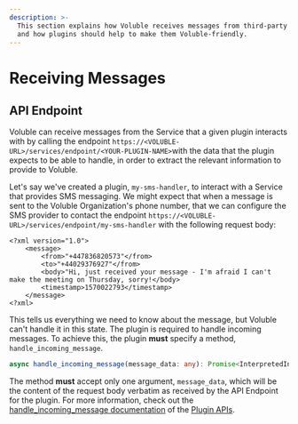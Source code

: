 ```yaml
---
description: >-
  This section explains how Voluble receives messages from third-party Services,
  and how plugins should help to make them Voluble-friendly.
---
```


# Receiving Messages

## API Endpoint

Voluble can receive messages from the Service that a given plugin interacts with by calling the endpoint `https://<VOLUBLE-URL>/services/endpoint/<YOUR-PLUGIN-NAME>`with the data that the plugin expects to be able to handle, in order to extract the relevant information to provide to Voluble.

Let's say we've created a plugin, `my-sms-handler`, to interact with a Service that provides SMS messaging. We might expect that when a message is sent to the Voluble Organization's phone number, that we can configure the SMS provider to contact the endpoint `https://<VOLUBLE-URL>/services/endpoint/my-sms-handler` with the following request body:

```markup
<?xml version="1.0">
    <message>
        <from>"+447836820573"</from>
        <to>"+44029376927"</from>
        <body>"Hi, just received your message - I'm afraid I can't make the meeting on Thursday, sorry!</body>
        <timestamp>1570022793</timestamp>
    </message>
<?xml>
```

This tells us everything we need to know about the message, but Voluble can't handle it in this state. The plugin is required to handle incoming messages. To achieve this, the plugin **must** specify a method, `handle_incoming_message`.

```typescript
async handle_incoming_message(message_data: any): Promise<InterpretedIncomingMessage | null>
```

The method **must** accept only one argument, `message_data`, which will be the content of the request body verbatim as received by the API Endpoint for the plugin. For more information, check out the [handle\_incoming\_message documentation](plugin-apis.md#handle_incoming_message) of the [Plugin APIs](plugin-apis.md).

